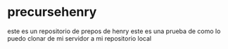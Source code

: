 # precursehenry
este es un repositorio de prepos de henry
este es una prueba de como lo puedo clonar de mi servidor a mi repositorio local

